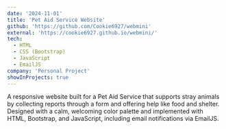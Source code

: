 ```yaml
---
date: '2024-11-01'
title: 'Pet Aid Service Website'
github: 'https://github.com/Cookie6927/webmini'
external: 'https://cookie6927.github.io/webmini/'
tech:
  - HTML
  - CSS (Bootstrap)
  - JavaScript
  - EmailJS
company: 'Personal Project'
showInProjects: true
---
```


A responsive website built for a Pet Aid Service that supports stray animals by collecting reports through a form and offering help like food and shelter. Designed with a calm, welcoming color palette and implemented with HTML, Bootstrap, and JavaScript, including email notifications via EmailJS.
